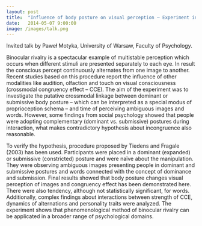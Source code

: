 ```yaml
---
layout: post
title:  "Influence of body posture on visual perception – Experiment in binocular rivalry paradigm"
date:   2014-05-07 9:00:00
image: /images/talk.png
---
```


Invited talk by Paweł Motyka, University of Warsaw, Faculty of Psychology.

Binocular rivalry is a spectacular example of multistable perception which occurs when different stimuli are presented separately to each eye. In result the conscious percept continuously alternates from one image to another.  Recent studies based on this procedure  report the influence of other modalities like audition, olfaction and touch on visual consciousness (crossmodal congruency effect – CCE).  The aim of the experiment was to investigate the putative crossmodal linkage between dominant or submissive body posture – which can be interpreted as a special modus of proprioception schema – and time of perceiving ambiguous images and words. However, some findings from social psychology showed that people were adopting complementary (dominant vs. submissive) postures during interaction, what makes contradictory hypothesis about incongruence also reasonable.

To verify the hypothesis, procedure proposed by Tiedens and Fragale (2003) has been used. Participants were placed in a dominant (expanded) or submissive (constricted) posture and were naïve about the manipulation. They were observing ambiguous images presenting people in dominant and submissive postures and words connected with the concept of dominance and submission. Final results showed that body posture changes visual perception of images and congruency effect has been demonstrated here. There were also tendency, although not statistically significant, for words. Additionally, complex findings about interactions between strength of CCE, dynamics of alternations and personality traits were analyzed. The experiment shows that phenomenological method of binocular rivalry can be applicated in a broader range of psychological domains.
